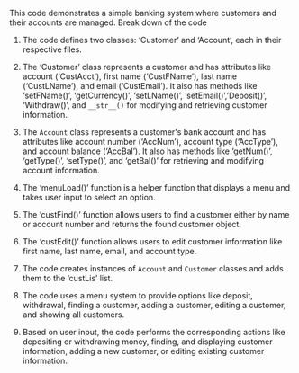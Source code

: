 This code demonstrates a simple banking system where customers and their accounts are managed.
 Break down of the code
1. The code defines two classes: ‘Customer’ and ‘Account’, each in their respective files.
 2. The ‘Customer’ class represents a customer and has attributes like account (‘CustAcct’), first name (‘CustFName’), last name (‘CustLName’), and email (‘CustEmail’). It also has methods like ‘setFName()’, ‘getCurrency()’, ‘setLName()’, ‘setEmail()’,’Deposit()’, ‘Withdraw()’, and `__str__()` for modifying and retrieving customer information. 

3. The `Account` class represents a customer's bank account and has attributes like account number (‘AccNum’), account type (‘AccType’), and account balance (‘AccBal’). It also has methods like ‘getNum()’, ‘getType()’, ‘setType()’, and ‘getBal()’ for retrieving and modifying account information.
 4. The ‘menuLoad()’ function is a helper function that displays a menu and takes user input to select an option.
 5. The ’custFind()’ function allows users to find a customer either by name or account number and returns the found customer object.
 6. The ‘custEdit()’ function allows users to edit customer information like first name, last name, email, and account type.
 7. The code creates instances of `Account` and `Customer` classes and adds them to the ‘custLis’ list. 
8. The code uses a menu system to provide options like deposit, withdrawal, finding a customer, adding a customer, editing a customer, and showing all customers.
 9. Based on user input, the code performs the corresponding actions like depositing or withdrawing money, finding, and displaying customer information, adding a new customer, or editing existing customer information.
